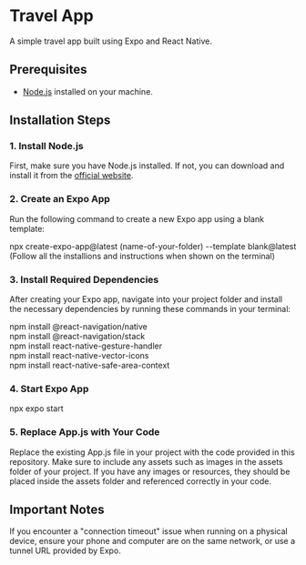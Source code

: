 # Travel App
A simple travel app built using Expo and React Native.

## Prerequisites
- [Node.js](https://nodejs.org/) installed on your machine.

## Installation Steps

### 1. Install Node.js
First, make sure you have Node.js installed. If not, you can download and install it from the [official website](https://nodejs.org/).

### 2. Create an Expo App
Run the following command to create a new Expo app using a blank template:

npx create-expo-app@latest (name-of-your-folder) --template blank@latest <br>
(Follow all the installions and instructions when shown on the terminal)

### 3. Install Required Dependencies
After creating your Expo app, navigate into your project folder and install the necessary dependencies by running these commands in your terminal: <br>

npm install @react-navigation/native <br>
npm install @react-navigation/stack <br>
npm install react-native-gesture-handler <br>
npm install react-native-vector-icons <br>
npm install react-native-safe-area-context <br>

### 4. Start Expo App
npx expo start

### 5. Replace App.js with Your Code
Replace the existing App.js file in your project with the code provided in this repository. Make sure to include any assets such as images in the assets folder of your project.
If you have any images or resources, they should be placed inside the assets folder and referenced correctly in your code.

## Important Notes
If you encounter a "connection timeout" issue when running on a physical device, ensure your phone and computer are on the same network, or use a tunnel URL provided by Expo.

